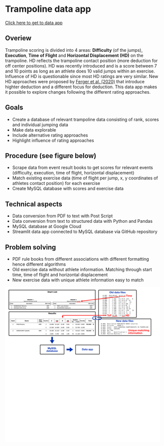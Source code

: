# Trampoline data app
[Click here to get to data app ](http://portfolio.falko.in)
## Overiew
Trampoline scoring is divided into 4 areas: **Difficulty** (of the jumps), **Execution**, **Time of Flight** and **Horizontal Displacement (HD)** on the trampoline. HD reflects the trampoline contact position (more deduction for off center positions). HD was recently introduced and is a score between 7 and 10 points as long as an athlete does 10 valid jumps within an exercise. Influence of HD is questionable since most HD ratings are very similar. New HD approaches were proposed by [Ferger et al. (2020)](https://www.google.com/url?sa=t&rct=j&q=&esrc=s&source=web&cd=&cad=rja&uact=8&ved=2ahUKEwig1cH9vNH6AhUMQ_EDHVMFA0QQFnoECAcQAQ&url=https%3A%2F%2Fwww.researchgate.net%2Fpublication%2F343417147_ESTIMATING_HORIZONTAL_DISPLACEMENT_DEDUCTION_IN_TRAMPOLINE_GYMNASTICS_BY_MEANS_OF_CONSTANT_AND_VARIABLE_ERRORS_OF_LANDING_POSITIONS_A_NEW_GOLD_STANDARD&usg=AOvVaw0RweZ0hwnE3C1qCi6r74j_) that introduce highter deduction and a different focus for deduction. This data app makes it possible to explore changes following the different rating approaches.

## Goals
  
- Create a database of relevant trampoline data consisting of rank, scores and individual jumping data
- Make data explorable
- Include alternative rating approaches
- Highlight influence of rating approaches

## Procedure (see figure below)

- Scrape data from event result books to get scores for relevant events (difficulty, execution, time of flight, horizontal displacement)
- Match existing exercise data (time of flight per jump, x, y coordinates of athletes contact position) for each exercise 
- Create MySQL database with scores and exercise data

## Technical aspects
- Data conversion from PDF to text with Post Script
- Data conversion from text to structured data with Python and Pandas
- MySQL database at Google Cloud
- Streamlit data app connected to MySQL database via GitHub repository

## Problem solving
- PDF rule books from different associations with different formatting hence different algorithms
- Old exercise data without athlete information. Matching through start time, time of flight and horizontal displacement
- New exercise data with unique athlete information easy to match


![Procedure](tech_exp.png)
